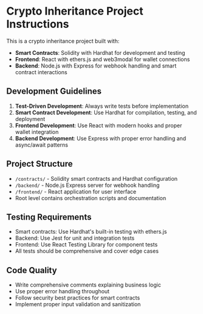 <!-- Use this file to provide workspace-specific custom instructions to Copilot. For more details, visit https://code.visualstudio.com/docs/copilot/copilot-customization#_use-a-githubcopilotinstructionsmd-file -->

# Crypto Inheritance Project Instructions

This is a crypto inheritance project built with:
- **Smart Contracts**: Solidity with Hardhat for development and testing
- **Frontend**: React with ethers.js and web3modal for wallet connections
- **Backend**: Node.js with Express for webhook handling and smart contract interactions

## Development Guidelines

1. **Test-Driven Development**: Always write tests before implementation
2. **Smart Contract Development**: Use Hardhat for compilation, testing, and deployment
3. **Frontend Development**: Use React with modern hooks and proper wallet integration
4. **Backend Development**: Use Express with proper error handling and async/await patterns

## Project Structure

- `/contracts/` - Solidity smart contracts and Hardhat configuration
- `/backend/` - Node.js Express server for webhook handling
- `/frontend/` - React application for user interface
- Root level contains orchestration scripts and documentation

## Testing Requirements

- Smart contracts: Use Hardhat's built-in testing with ethers.js
- Backend: Use Jest for unit and integration tests
- Frontend: Use React Testing Library for component tests
- All tests should be comprehensive and cover edge cases

## Code Quality

- Write comprehensive comments explaining business logic
- Use proper error handling throughout
- Follow security best practices for smart contracts
- Implement proper input validation and sanitization
